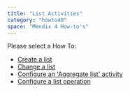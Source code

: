 ```yaml
---
title: "List Activities"
category: "howto40"
space: "Mendix 4 How-to's"
---
```

Please select a How To:

*   [Create a list](Create+a+list)
*   [Change a list](Change+a+list)
*   [Configure an 'Aggregate list' activity](2621501)
*   [Configure a list operation](Configure+a+list+operation)